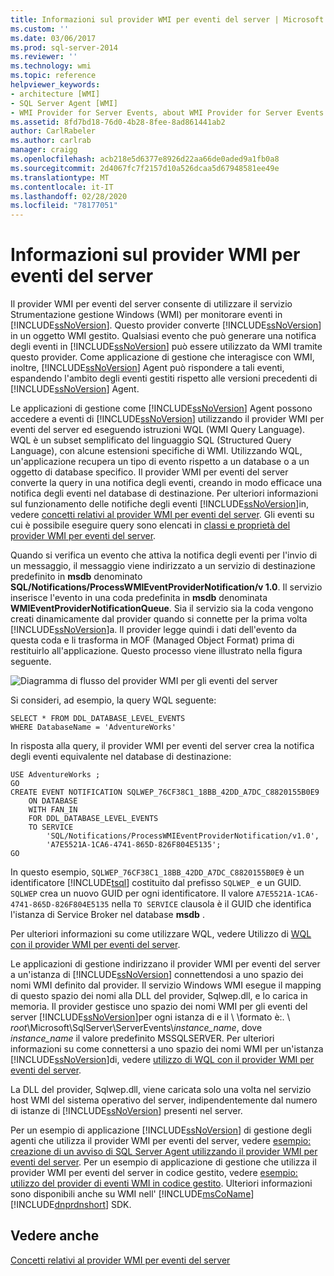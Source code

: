 ```yaml
---
title: Informazioni sul provider WMI per eventi del server | Microsoft Docs
ms.custom: ''
ms.date: 03/06/2017
ms.prod: sql-server-2014
ms.reviewer: ''
ms.technology: wmi
ms.topic: reference
helpviewer_keywords:
- architecture [WMI]
- SQL Server Agent [WMI]
- WMI Provider for Server Events, about WMI Provider for Server Events
ms.assetid: 8fd7bd18-76d0-4b28-8fee-8ad861441ab2
author: CarlRabeler
ms.author: carlrab
manager: craigg
ms.openlocfilehash: acb218e5d6377e8926d22aa66de0aded9a1fb0a8
ms.sourcegitcommit: 2d4067fc7f2157d10a526dcaa5d67948581ee49e
ms.translationtype: MT
ms.contentlocale: it-IT
ms.lasthandoff: 02/28/2020
ms.locfileid: "78177051"
---
```

# <a name="understanding-the-wmi-provider-for-server-events"></a>Informazioni sul provider WMI per eventi del server
  Il provider WMI per eventi del server consente di utilizzare il servizio Strumentazione gestione Windows (WMI) per monitorare eventi in [!INCLUDE[ssNoVersion](../../includes/ssnoversion-md.md)]. Questo provider converte [!INCLUDE[ssNoVersion](../../includes/ssnoversion-md.md)] in un oggetto WMI gestito. Qualsiasi evento che può generare una notifica degli eventi in [!INCLUDE[ssNoVersion](../../includes/ssnoversion-md.md)] può essere utilizzato da WMI tramite questo provider. Come applicazione di gestione che interagisce con WMI, inoltre, [!INCLUDE[ssNoVersion](../../includes/ssnoversion-md.md)] Agent può rispondere a tali eventi, espandendo l'ambito degli eventi gestiti rispetto alle versioni precedenti di [!INCLUDE[ssNoVersion](../../includes/ssnoversion-md.md)] Agent.

 Le applicazioni di gestione come [!INCLUDE[ssNoVersion](../../includes/ssnoversion-md.md)] Agent possono accedere a eventi di [!INCLUDE[ssNoVersion](../../includes/ssnoversion-md.md)] utilizzando il provider WMI per eventi del server ed eseguendo istruzioni WQL (WMI Query Language). WQL è un subset semplificato del linguaggio SQL (Structured Query Language), con alcune estensioni specifiche di WMI. Utilizzando WQL, un'applicazione recupera un tipo di evento rispetto a un database o a un oggetto di database specifico. Il provider WMI per eventi del server converte la query in una notifica degli eventi, creando in modo efficace una notifica degli eventi nel database di destinazione. Per ulteriori informazioni sul funzionamento delle notifiche degli eventi [!INCLUDE[ssNoVersion](../../includes/ssnoversion-md.md)]in, vedere [concetti relativi al provider WMI per eventi del server](https://technet.microsoft.com/library/ms180560.aspx). Gli eventi su cui è possibile eseguire query sono elencati in [classi e proprietà del provider WMI per eventi del server](../../relational-databases/wmi-provider-server-events/wmi-provider-for-server-events-classes-and-properties.md).

 Quando si verifica un evento che attiva la notifica degli eventi per l'invio di un messaggio, il messaggio viene indirizzato a un servizio di destinazione predefinito in **msdb** denominato **SQL/Notifications/ProcessWMIEventProviderNotification/v 1.0**. Il servizio inserisce l'evento in una coda predefinita in **msdb** denominata **WMIEventProviderNotificationQueue**. Sia il servizio sia la coda vengono creati dinamicamente dal provider quando si connette per la prima volta [!INCLUDE[ssNoVersion](../../includes/ssnoversion-md.md)]a. Il provider legge quindi i dati dell'evento da questa coda e li trasforma in MOF (Managed Object Format) prima di restituirlo all'applicazione. Questo processo viene illustrato nella figura seguente.

 ![Diagramma di flusso del provider WMI per gli eventi del server](../../../2014/database-engine/dev-guide/media/wmi-provider-functional-spec.gif "Diagramma di flusso del provider WMI per gli eventi del server")

 Si consideri, ad esempio, la query WQL seguente:

```
SELECT * FROM DDL_DATABASE_LEVEL_EVENTS
WHERE DatabaseName = 'AdventureWorks'
```

 In risposta alla query, il provider WMI per eventi del server crea la notifica degli eventi equivalente nel database di destinazione:

```
USE AdventureWorks ;
GO
CREATE EVENT NOTIFICATION SQLWEP_76CF38C1_18BB_42DD_A7DC_C8820155B0E9
    ON DATABASE
    WITH FAN_IN
    FOR DDL_DATABASE_LEVEL_EVENTS
    TO SERVICE
        'SQL/Notifications/ProcessWMIEventProviderNotification/v1.0', 
        'A7E5521A-1CA6-4741-865D-826F804E5135';
GO
```

 In questo esempio, `SQLWEP_76CF38C1_18BB_42DD_A7DC_C8820155B0E9` è un identificatore [!INCLUDE[tsql](../../includes/tsql-md.md)] costituito dal prefisso `SQLWEP_` e un GUID. 
  `SQLWEP` crea un nuovo GUID per ogni identificatore. Il valore `A7E5521A-1CA6-4741-865D-826F804E5135` nella `TO SERVICE` clausola è il GUID che identifica l'istanza di Service Broker nel database **msdb** .

 Per ulteriori informazioni su come utilizzare WQL, vedere Utilizzo di [WQL con il provider WMI per eventi del server](https://technet.microsoft.com/library/ms180524\(v=sql.105\).aspx).

 Le applicazioni di gestione indirizzano il provider WMI per eventi del server a un'istanza di [!INCLUDE[ssNoVersion](../../includes/ssnoversion-md.md)] connettendosi a uno spazio dei nomi WMI definito dal provider. Il servizio Windows WMI esegue il mapping di questo spazio dei nomi alla DLL del provider, Sqlwep.dll, e lo carica in memoria. Il provider gestisce uno spazio dei nomi WMI per gli eventi del server [!INCLUDE[ssNoVersion](../../includes/ssnoversion-md.md)]per ogni istanza di e il \\ \\formato è:. \\ *root*\Microsoft\SqlServer\ServerEvents\\*instance_name*, dove *instance_name* il valore predefinito MSSQLSERVER. Per ulteriori informazioni su come connettersi a uno spazio dei nomi WMI per un'istanza [!INCLUDE[ssNoVersion](../../includes/ssnoversion-md.md)]di, vedere [utilizzo di WQL con il provider WMI per eventi del server](https://technet.microsoft.com/library/ms180524\(v=sql.105\).aspx).

 La DLL del provider, Sqlwep.dll, viene caricata solo una volta nel servizio host WMI del sistema operativo del server, indipendentemente dal numero di istanze di [!INCLUDE[ssNoVersion](../../includes/ssnoversion-md.md)] presenti nel server.

 Per un esempio di applicazione [!INCLUDE[ssNoVersion](../../includes/ssnoversion-md.md)] di gestione degli agenti che utilizza il provider WMI per eventi del server, vedere [esempio: creazione di un avviso di SQL Server Agent utilizzando il provider WMI per eventi del server](https://technet.microsoft.com/library/ms186385.aspx). Per un esempio di applicazione di gestione che utilizza il provider WMI per eventi del server in codice gestito, vedere [esempio: utilizzo del provider di eventi WMI in codice gestito](https://technet.microsoft.com/library/ms179315.aspx). Ulteriori informazioni sono disponibili anche su WMI nell' [!INCLUDE[msCoName](../../includes/msconame-md.md)] [!INCLUDE[dnprdnshort](../../includes/dnprdnshort-md.md)] SDK.

## <a name="see-also"></a>Vedere anche
 [Concetti relativi al provider WMI per eventi del server](https://technet.microsoft.com/library/ms180560.aspx)



